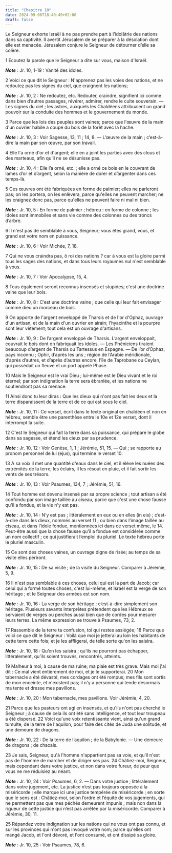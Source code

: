 ```yaml
---
title: "Chapitre 10"
date: 2024-09-06T18:40:49+02:00
draft: false
---
```



Le Seigneur exhorte Israël à ne pas prendre part à l’idolâtrie des nations dans sa captivité.
Il avertit Jérusalem de se préparer à la désolation dont elle est menacée.
Jérusalem conjure le Seigneur de détourner d’elle sa colère.


1 Ecoutez la parole que le Seigneur a dite sur vous, maison d'Israël.

***Note*** :  Jr. 10, 1-19 : Vanité des idoles.

2 Voici ce que dit le Seigneur : N'apprenez pas les voies des nations, et ne redoutez pas les signes du ciel, que craignent les nations;

***Note*** :  Jr. 10, 2 : Ne redoutez, etc. Redouter, craindre, signifient ici comme dans bien d’autres passages, révérer, admirer, rendre le culte souverain. ― Les signes du ciel ; les astres, auxquels les Chaldéens attribuaient un grand pouvoir sur la conduite des hommes et le gouvernement du monde.

3 Parce que les lois des peuples sont vaines; parce que l'œuvre de la main d'un ouvrier habile a coupé du bois de la forêt avec la hache.

***Note*** :  Jr. 10, 3 : Voir Sagesse, 13, 11 ; 14, 8. ― L’œuvre de la main ; c’est-à-dire la main par son œuvre, par son travail.

4 Elle l'a orné d'or et d'argent; elle en a joint les parties avec des clous et des marteaux, afin qu'il ne se désunisse pas.

***Note*** :  Jr. 10, 4 : Elle l’a orné, etc. ; elle a orné ce bois en le couvrant de lames d’or et d’argent, selon la manière de dorer et d’argenter dans ces temps-là.


5 Ces œuvres ont été fabriquées en forme de palmier; elles ne parleront pas; on les portera, on les enlèvera, parce qu'elles ne peuvent marcher; ne les craignez donc pas, parce qu'elles ne peuvent faire ni mal ni bien.

***Note*** :  Jr. 10, 5 : En forme de palmier ; hébreu : en forme de colonne ; les idoles sont immobiles et sans vie comme des colonnes ou des troncs d’arbre.


6 Il n'est pas de semblable à vous, Seigneur; vous êtes grand, vous, et grand est votre nom en puissance.

***Note*** :  Jr. 10, 6 : Voir Michée, 7, 18.

7 Qui ne vous craindra pas, ô roi des nations ? car à vous est la gloire parmi tous les sages des nations, et dans tous leurs royaumes nul n'est semblable à vous.

***Note*** :  Jr. 10, 7 : Voir Apocalypse, 15, 4.


8 Tous également seront reconnus insensés et stupides; c'est une doctrine vaine que leur bois.

***Note*** :  Jr. 10, 8 : C’est une doctrine vaine ; que celle qui leur fait envisager comme dieu un morceau de bois.

9 On apporte de l'argent enveloppé de Tharsis et de l'or d'Ophaz, ouvrage d'un artisan, et de la main d'un ouvrier en airain; l'hyacinthe et la pourpre sont leur vêtement; tout cela est un ouvrage d'artisans.

***Note*** :  Jr. 10, 9 : De l’argent enveloppé de Tharsis. L’argent enveloppait, couvrait le bois dont on fabriquait les idoles. ― Les Phéniciens tiraient beaucoup d’argent de Tharsis ou Tartessus en Espagne. ― De l’or d’Ophaz, pays inconnu ; Ophir, d’après les uns ; région de l’Arabie méridionale, d’après d’autres, et d’après d’autres encore, l’île de Taprobane ou Ceylan, qui possédait un fleuve et un port appelé Phase.


10 Mais le Seigneur est le vrai Dieu ; lui-même est le Dieu vivant et le roi éternel; par son indignation la terre sera ébranlée, et les nations ne soutiendront pas sa menace.


11 Ainsi donc tu leur diras : Que les dieux qui n'ont pas fait les deux et la terre disparaissent de la terre et de ce qui est sous le ciel.

***Note*** :  Jr. 10, 11 : Ce verset, écrit dans le texte original en chaldéen et non en hébreu, semble être une parenthèse entre le 10e et 12e verset, dont il interrompt la suite.


12 C'est le Seigneur qui fait la terre dans sa puissance, qui prépare le globe dans sa sagesse, et étend les cieux par sa prudence.

***Note*** :  Jr. 10, 12 : Voir Genèse, 1, 1 ; Jérémie, 51, 15. ― Qui ; se rapporte au pronom personnel de lui (ejus), qui termine le verset 10.

13 A sa voix il met une quantité d'eaux dans le ciel, et il élève les nuées des extrémités de la terre; les éclairs, il les résout en pluie, et il fait sortir les vents de ses trésors.

***Note*** :  Jr. 10, 13 : Voir Psaumes, 134, 7 ; Jérémie, 51, 16.


14 Tout homme est devenu insensé par sa propre science ; tout artisan a été confondu par son image taillée au ciseau, parce que c'est une chose fausse qu'il a fondue, et la vie n'y est pas.

***Note*** :  Jr. 10, 14 : N’y est pas ; littéralement en eux ou en elles (in eis) ; c’est-à-dire dans les dieux, nommés au verset 11 ; ou bien dans l’image taillée au ciseau, et dans l’idole fondue, mentionnées ici dans ce verset même, le 14. Peut-être aussi que la chose fausse qu’il a fondue est considérée comme un nom collectif ; ce qui justifierait l’emploi du pluriel. Le texte hébreu porte le pluriel masculin.

15 Ce sont des choses vaines, un ouvrage digne de risée; au temps de sa visite elles périront.

***Note*** :  Jr. 10, 15 : De sa visite ; de la visite du Seigneur. Comparer à Jérémie, 5, 9.


16 Il n'est pas semblable à ces choses, celui qui est la part de Jacob; car celui qui a formé toutes choses, c'est lui-même, et Israël est la verge de son héritage ; et le Seigneur des armées est son nom.

***Note*** :  Jr. 10, 16 : La verge de son héritage ; c’est-à-dire simplement son héritage. Plusieurs savants interprètes prétendent que les Hébreux se servaient de verges ou perches aussi bien que de cordes pour mesurer leurs terres. La même expression se trouve à Psaumes, 73, 2.


17 Rassemble de la terre ta confusion, toi qui restes assiégée; 18 Parce que voici ce que dit le Seigneur : Voilà que moi je jetterai au loin les habitants de cette terre cette fois; et je les affligerai, de telle sorte qu'on les saisira.

***Note*** :  Jr. 10, 18 : Qu’on les saisira ; qu’ils ne pourront pas échapper, littéralement, qu’ils soient trouvés, rencontrés, atteints.


19 Malheur à moi, à cause de ma ruine; ma plaie est très grave. Mais moi j'ai dit : Ce mal vient entièrement de moi, et je le supporterai. 20 Mon tabernacle a été dévasté, mes cordages ont été rompus; mes fils sont sortis de mon enceinte, et n'existent pas; il n'y a personne qui tende désormais ma tente et dresse mes pavillons.

***Note*** :  Jr. 10, 20 : Mon tabernacle, mes pavillons. Voir Jérémie, 4, 20.


21 Parce que les pasteurs ont agi en insensés, et qu'ils n'ont pas cherché le Seigneur ; à cause de cela ils ont été sans intelligence, et tout leur troupeau a été dispersé. 22 Voici qu'une voix retentissante vient, ainsi qu'un grand tumulte, de la terre de l'aquilon, pour faire des cités de Juda une solitude, et une demeure de dragons.

***Note*** :  Jr. 10, 22 : De la terre de l’aquilon ; de la Babylonie. ― Une demeure de dragons ; de chacals.


23 Je sais, Seigneur, qu'à l'homme n'appartient pas sa voie, et qu'il n'est pas de l'homme de marcher et de diriger ses pas. 24 Châtiez-moi, Seigneur, mais cependant dans votre justice, et non dans votre fureur, de peur que vous ne me réduisiez au néant.

***Note*** :  Jr. 10, 24 : Voir Psaumes, 6, 2. ― Dans votre justice ; littéralement dans votre jugement, etc. La justice n’est pas toujours opposée à la miséricorde ; elle marque ici une justice tempérée de miséricorde ; en sorte que le sens est : Châtiez-moi, selon l’ordre et l’équité de vos jugements, qui ne permettent pas que mes péchés demeurent impunis ; mais non dans la rigueur de cette justice qui n’est pas arrêtée par la miséricorde. Comparer à Jérémie, 30, 11.


25 Répandez votre indignation sur les nations qui ne vous ont pas connu, et sur les provinces qui n'ont pas invoqué votre nom; parce qu'elles ont mangé Jacob, et l'ont dévoré, et l'ont consumé, et ont dissipé sa gloire.

***Note*** :  Jr. 10, 25 : Voir Psaumes, 78, 6.


